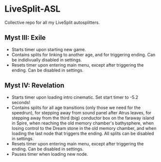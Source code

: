 # LiveSplit-ASL
Collective repo for all my LiveSplit autosplitters.

## Myst III: Exile
- Starts timer upon starting new game.
- Contains splits for linking to another age, and for triggering ending. Can be indidivually disabled in settings.
- Resets timer upon entering main menu, except after triggering the ending. Can be disabled in settings.

## Myst IV: Revelation
- Starts timer upon loading intro cinematic. Set start timer to -5.2 seconds!
- Contains splits for all age transitions (only those we need for the speedrun), for stepping away from sound panel after Atrus leaves, for stepping away from the third (big) conductor box on the faraway island in Spire, when reaching the old memory chamber's bathysphere, when losing control to the Dream stone in the old memory chamber, and when loading the last node that triggers the ending. All splits can be disabled in settings.
- Resets timer upon entering main menu, except after triggering the ending. Can be disabled in settings.
- Pauses timer when loading new node.
